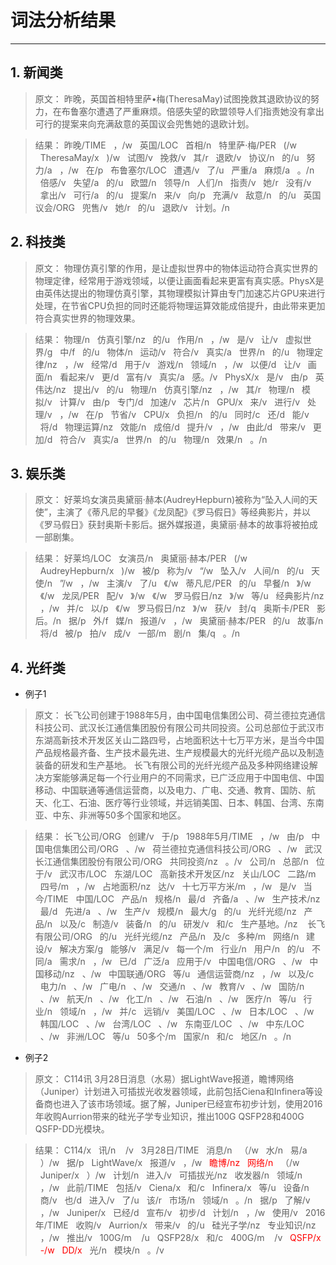 # 词法分析结果
----
## 1. 新闻类

>原文：
昨晚，英国首相特里萨•梅(TheresaMay)试图挽救其退欧协议的努力，在布鲁塞尔遭遇了严重麻烦。倍感失望的欧盟领导人们指责她没有拿出可行的提案来向充满敌意的英国议会兜售她的退欧计划。

>结果：
昨晚/TIME &nbsp;&nbsp;，/w &nbsp;&nbsp;英国/LOC &nbsp;&nbsp;首相/n &nbsp;&nbsp;特里萨·梅/PER &nbsp;&nbsp;(/w &nbsp;&nbsp;TheresaMay/x &nbsp;&nbsp;)/w &nbsp;&nbsp;试图/v &nbsp;&nbsp;挽救/v &nbsp;&nbsp;其/r &nbsp;&nbsp;退欧/v &nbsp;&nbsp;协议/n &nbsp;&nbsp;的/u &nbsp;&nbsp;努力/a &nbsp;&nbsp;，/w &nbsp;&nbsp;在/p &nbsp;&nbsp;布鲁塞尔/LOC &nbsp;&nbsp;遭遇/v &nbsp;&nbsp;了/u &nbsp;&nbsp;严重/a &nbsp;&nbsp;麻烦/a &nbsp;&nbsp;。/n &nbsp;&nbsp;倍感/v &nbsp;&nbsp;失望/a &nbsp;&nbsp;的/u &nbsp;&nbsp;欧盟/n &nbsp;&nbsp;领导/n &nbsp;&nbsp;人们/n &nbsp;&nbsp;指责/v &nbsp;&nbsp;她/r &nbsp;&nbsp;没有/v &nbsp;&nbsp;拿出/v &nbsp;&nbsp;可行/a &nbsp;&nbsp;的/u &nbsp;&nbsp;提案/n &nbsp;&nbsp;来/v &nbsp;&nbsp;向/p &nbsp;&nbsp;充满/v &nbsp;&nbsp;敌意/n &nbsp;&nbsp;的/u &nbsp;&nbsp;英国议会/ORG &nbsp;&nbsp;兜售/v &nbsp;&nbsp;她/r &nbsp;&nbsp;的/u &nbsp;&nbsp;退欧/v &nbsp;&nbsp;计划。/n &nbsp;&nbsp;


## 2. 科技类

>原文：
物理仿真引擎的作用，是让虚拟世界中的物体运动符合真实世界的物理定律，经常用于游戏领域，以便让画面看起来更富有真实感。PhysX是由英伟达提出的物理仿真引擎，其物理模拟计算由专门加速芯片GPU来进行处理，在节省CPU负担的同时还能将物理运算效能成倍提升，由此带来更加符合真实世界的物理效果。

>结果：
物理/n &nbsp;&nbsp;仿真引擎/nz &nbsp;&nbsp;的/u &nbsp;&nbsp;作用/n &nbsp;&nbsp;，/w &nbsp;&nbsp;是/v &nbsp;&nbsp;让/v &nbsp;&nbsp;虚拟世界/g &nbsp;&nbsp;中/f &nbsp;&nbsp;的/u &nbsp;&nbsp;物体/n &nbsp;&nbsp;运动/v &nbsp;&nbsp;符合/v &nbsp;&nbsp;真实/a &nbsp;&nbsp;世界/n &nbsp;&nbsp;的/u &nbsp;&nbsp;物理定律/nz &nbsp;&nbsp;，/w &nbsp;&nbsp;经常/d &nbsp;&nbsp;用于/v &nbsp;&nbsp;游戏/n &nbsp;&nbsp;领域/n &nbsp;&nbsp;，/w &nbsp;&nbsp;以便/d &nbsp;&nbsp;让/v &nbsp;&nbsp;画面/n &nbsp;&nbsp;看起来/v &nbsp;&nbsp;更/d &nbsp;&nbsp;富有/v &nbsp;&nbsp;真实/a &nbsp;&nbsp;感。/v &nbsp;&nbsp;PhysX/x &nbsp;&nbsp;是/v &nbsp;&nbsp;由/p &nbsp;&nbsp;英伟达/nz &nbsp;&nbsp;提出/v &nbsp;&nbsp;的/u &nbsp;&nbsp;物理/n &nbsp;&nbsp;仿真引擎/nz &nbsp;&nbsp;，/w &nbsp;&nbsp;其/r &nbsp;&nbsp;物理/n &nbsp;&nbsp;模拟/v &nbsp;&nbsp;计算/v &nbsp;&nbsp;由/p &nbsp;&nbsp;专门/d &nbsp;&nbsp;加速/v &nbsp;&nbsp;芯片/n &nbsp;&nbsp;GPU/x &nbsp;&nbsp;来/v &nbsp;&nbsp;进行/v &nbsp;&nbsp;处理/v &nbsp;&nbsp;，/w &nbsp;&nbsp;在/p &nbsp;&nbsp;节省/v &nbsp;&nbsp;CPU/x &nbsp;&nbsp;负担/n &nbsp;&nbsp;的/u &nbsp;&nbsp;同时/c &nbsp;&nbsp;还/d &nbsp;&nbsp;能/v &nbsp;&nbsp;将/d &nbsp;&nbsp;物理运算/nz &nbsp;&nbsp;效能/n &nbsp;&nbsp;成倍/d &nbsp;&nbsp;提升/v &nbsp;&nbsp;，/w &nbsp;&nbsp;由此/d &nbsp;&nbsp;带来/v &nbsp;&nbsp;更加/d &nbsp;&nbsp;符合/v &nbsp;&nbsp;真实/a &nbsp;&nbsp;世界/n &nbsp;&nbsp;的/u &nbsp;&nbsp;物理/n &nbsp;&nbsp;效果/n &nbsp;&nbsp;。/n 


## 3. 娱乐类
>原文：
好莱坞女演员奥黛丽·赫本(AudreyHepburn)被称为“坠入人间的天使”，主演了《蒂凡尼的早餐》《龙凤配》《罗马假日》等经典影片，并以《罗马假日》获封奥斯卡影后。据外媒报道，奥黛丽·赫本的故事将被拍成一部剧集。

>结果：
好莱坞/LOC &nbsp;&nbsp;女演员/n &nbsp;&nbsp;奥黛丽·赫本/PER &nbsp;&nbsp;(/w &nbsp;&nbsp;AudreyHepburn/x &nbsp;&nbsp;)/w &nbsp;&nbsp;被/p &nbsp;&nbsp;称为/v &nbsp;&nbsp;“/w &nbsp;&nbsp;坠入/v &nbsp;&nbsp;人间/n &nbsp;&nbsp;的/u &nbsp;&nbsp;天使/n &nbsp;&nbsp;”/w &nbsp;&nbsp;，/w &nbsp;&nbsp;主演/v &nbsp;&nbsp;了/u &nbsp;&nbsp;《/w &nbsp;&nbsp;蒂凡尼/PER &nbsp;&nbsp;的/u &nbsp;&nbsp;早餐/n &nbsp;&nbsp;》/w &nbsp;&nbsp;《/w &nbsp;&nbsp;龙凤/PER &nbsp;&nbsp;配/v &nbsp;&nbsp;》/w &nbsp;&nbsp;《/w &nbsp;&nbsp;罗马假日/nz &nbsp;&nbsp;》/w &nbsp;&nbsp;等/u &nbsp;&nbsp;经典影片/nz &nbsp;&nbsp;，/w &nbsp;&nbsp;并/c &nbsp;&nbsp;以/p &nbsp;&nbsp;《/w &nbsp;&nbsp;罗马假日/nz &nbsp;&nbsp;》/w &nbsp;&nbsp;获/v &nbsp;&nbsp;封/q &nbsp;&nbsp;奥斯卡/PER &nbsp;&nbsp;影后。/n &nbsp;&nbsp;据/p &nbsp;&nbsp;外/f &nbsp;&nbsp;媒/n &nbsp;&nbsp;报道/v &nbsp;&nbsp;，/w &nbsp;&nbsp;奥黛丽·赫本/PER &nbsp;&nbsp;的/u &nbsp;&nbsp;故事/n &nbsp;&nbsp;将/d &nbsp;&nbsp;被/p &nbsp;&nbsp;拍/v &nbsp;&nbsp;成/v &nbsp;&nbsp;一部/m &nbsp;&nbsp;剧/n &nbsp;&nbsp;集/q &nbsp;&nbsp;。/n 


## 4. 光纤类
- 例子1
>原文：
长飞公司创建于1988年5月，由中国电信集团公司、荷兰德拉克通信科技公司、武汉长江通信集团股份有限公司共同投资。公司总部位于武汉市东湖高新技术开发区关山二路四号，占地面积达十七万平方米，是当今中国产品规格最齐备、生产技术最先进、生产规模最大的光纤光缆产品以及制造装备的研发和生产基地。 长飞有限公司的光纤光缆产品及多种网络建设解决方案能够满足每一个行业用户的不同需求，已广泛应用于中国电信、中国移动、中国联通等通信运营商，以及电力、广电、交通、教育、国防、航天、化工、石油、医疗等行业领域，并远销美国、日本、韩国、台湾、东南亚、中东、非洲等50多个国家和地区。

>结果：
长飞公司/ORG &nbsp;&nbsp;创建/v &nbsp;&nbsp;于/p &nbsp;&nbsp;1988年5月/TIME &nbsp;&nbsp;，/w &nbsp;&nbsp;由/p &nbsp;&nbsp;中国电信集团公司/ORG &nbsp;&nbsp;、/w &nbsp;&nbsp;荷兰德拉克通信科技公司/ORG &nbsp;&nbsp;、/w &nbsp;&nbsp;武汉长江通信集团股份有限公司/ORG &nbsp;&nbsp;共同投资/nz &nbsp;&nbsp;。/v &nbsp;&nbsp;公司/n &nbsp;&nbsp;总部/n &nbsp;&nbsp;位于/v &nbsp;&nbsp;武汉市/LOC &nbsp;&nbsp;东湖/LOC &nbsp;&nbsp;高新技术开发区/nz &nbsp;&nbsp;关山/LOC &nbsp;&nbsp;二路/m &nbsp;&nbsp;四号/m &nbsp;&nbsp;，/w &nbsp;&nbsp;占地面积/nz &nbsp;&nbsp;达/v &nbsp;&nbsp;十七万平方米/m &nbsp;&nbsp;，/w &nbsp;&nbsp;是/v &nbsp;&nbsp;当今/TIME &nbsp;&nbsp;中国/LOC &nbsp;&nbsp;产品/n &nbsp;&nbsp;规格/n &nbsp;&nbsp;最/d &nbsp;&nbsp;齐备/a &nbsp;&nbsp;、/w &nbsp;&nbsp;生产技术/nz &nbsp;&nbsp;最/d &nbsp;&nbsp;先进/a &nbsp;&nbsp;、/w &nbsp;&nbsp;生产/v &nbsp;&nbsp;规模/n &nbsp;&nbsp;最大/g &nbsp;&nbsp;的/u &nbsp;&nbsp;光纤光缆/nz &nbsp;&nbsp;产品/n &nbsp;&nbsp;以及/c &nbsp;&nbsp;制造/v &nbsp;&nbsp;装备/n &nbsp;&nbsp;的/u &nbsp;&nbsp;研发/v &nbsp;&nbsp;和/c &nbsp;&nbsp;生产基地。/nz &nbsp;&nbsp; 长飞有限公司/ORG &nbsp;&nbsp;的/u &nbsp;&nbsp;光纤光缆/nz &nbsp;&nbsp;产品/n &nbsp;&nbsp;及/c &nbsp;&nbsp;多种/m &nbsp;&nbsp;网络/n &nbsp;&nbsp;建设/v &nbsp;&nbsp;解决方案/g &nbsp;&nbsp;能够/v &nbsp;&nbsp;满足/v &nbsp;&nbsp;每一个/m &nbsp;&nbsp;行业/n &nbsp;&nbsp;用户/n &nbsp;&nbsp;的/u &nbsp;&nbsp;不同/a &nbsp;&nbsp;需求/n &nbsp;&nbsp;，/w &nbsp;&nbsp;已/d &nbsp;&nbsp;广泛/a &nbsp;&nbsp;应用于/v &nbsp;&nbsp;中国电信/ORG &nbsp;&nbsp;、/w &nbsp;&nbsp;中国移动/nz &nbsp;&nbsp;、/w &nbsp;&nbsp;中国联通/ORG &nbsp;&nbsp;等/u &nbsp;&nbsp;通信运营商/nz &nbsp;&nbsp;，/w &nbsp;&nbsp;以及/c &nbsp;&nbsp;电力/n &nbsp;&nbsp;、/w &nbsp;&nbsp;广电/n &nbsp;&nbsp;、/w &nbsp;&nbsp;交通/n &nbsp;&nbsp;、/w &nbsp;&nbsp;教育/v &nbsp;&nbsp;、/w &nbsp;&nbsp;国防/n &nbsp;&nbsp;、/w &nbsp;&nbsp;航天/n &nbsp;&nbsp;、/w &nbsp;&nbsp;化工/n &nbsp;&nbsp;、/w &nbsp;&nbsp;石油/n &nbsp;&nbsp;、/w &nbsp;&nbsp;医疗/n &nbsp;&nbsp;等/u &nbsp;&nbsp;行业/n &nbsp;&nbsp;领域/n &nbsp;&nbsp;，/w &nbsp;&nbsp;并/c &nbsp;&nbsp;远销/v &nbsp;&nbsp;美国/LOC &nbsp;&nbsp;、/w &nbsp;&nbsp;日本/LOC &nbsp;&nbsp;、/w &nbsp;&nbsp;韩国/LOC &nbsp;&nbsp;、/w &nbsp;&nbsp;台湾/LOC &nbsp;&nbsp;、/w &nbsp;&nbsp;东南亚/LOC &nbsp;&nbsp;、/w &nbsp;&nbsp;中东/LOC &nbsp;&nbsp;、/w &nbsp;&nbsp;非洲/LOC &nbsp;&nbsp;等/u &nbsp;&nbsp;50多个/m &nbsp;&nbsp;国家/n &nbsp;&nbsp;和/c &nbsp;&nbsp;地区/n &nbsp;&nbsp;。/n &nbsp;&nbsp;

- 例子2

>原文：
C114讯 3月28日消息（水易）据LightWave报道，瞻博网络（Juniper）计划进入可插拔光收发器领域，此前包括Ciena和Infinera等设备商也进入了该市场领域。据了解，Juniper已经宣布初步计划，使用2016年收购Aurrion带来的硅光子学专业知识，推出100G QSFP28和400G QSFP-DD光模块。

>结果：
C114/x &nbsp;&nbsp;讯/n &nbsp;&nbsp; /v &nbsp;&nbsp;3月28日/TIME &nbsp;&nbsp;消息/n &nbsp;&nbsp;（/w &nbsp;&nbsp;水/n &nbsp;&nbsp;易/a &nbsp;&nbsp;）/w &nbsp;&nbsp;据/p &nbsp;&nbsp;LightWave/x &nbsp;&nbsp;报道/v &nbsp;&nbsp;，/w &nbsp;&nbsp;<font color=#FF0000>瞻博/nz &nbsp;&nbsp;网络/n</font> &nbsp;&nbsp;（/w &nbsp;&nbsp;Juniper/x &nbsp;&nbsp;）/w &nbsp;&nbsp;计划/n &nbsp;&nbsp;进入/v &nbsp;&nbsp;可插拔光/nz &nbsp;&nbsp;收发器/n &nbsp;&nbsp;领域/n &nbsp;&nbsp;，/w &nbsp;&nbsp;此前/TIME &nbsp;&nbsp;包括/v &nbsp;&nbsp;Ciena/x &nbsp;&nbsp;和/c &nbsp;&nbsp;Infinera/x &nbsp;&nbsp;等/u &nbsp;&nbsp;设备/n &nbsp;&nbsp;商/v &nbsp;&nbsp;也/d &nbsp;&nbsp;进入/v &nbsp;&nbsp;了/u &nbsp;&nbsp;该/r &nbsp;&nbsp;市场/n &nbsp;&nbsp;领域/n &nbsp;&nbsp;。/n &nbsp;&nbsp;据/p &nbsp;&nbsp;了解/v &nbsp;&nbsp;，/w &nbsp;&nbsp;Juniper/x &nbsp;&nbsp;已经/d &nbsp;&nbsp;宣布/v &nbsp;&nbsp;初步/d &nbsp;&nbsp;计划/n &nbsp;&nbsp;，/w &nbsp;&nbsp;使用/v &nbsp;&nbsp;2016年/TIME &nbsp;&nbsp;收购/v &nbsp;&nbsp;Aurrion/x &nbsp;&nbsp;带来/v &nbsp;&nbsp;的/u &nbsp;&nbsp;硅光子学/nz &nbsp;&nbsp;专业知识/nz &nbsp;&nbsp;，/w &nbsp;&nbsp;推出/v &nbsp;&nbsp;100G/m &nbsp;&nbsp; /u &nbsp;&nbsp;QSFP28/x &nbsp;&nbsp;和/c &nbsp;&nbsp;400G/m &nbsp;&nbsp; /v &nbsp;&nbsp;<font color=#FF0000>QSFP/x &nbsp;&nbsp;-/w &nbsp;&nbsp;DD/x</font> &nbsp;&nbsp;光/n &nbsp;&nbsp;模块/n &nbsp;&nbsp;。/v 
